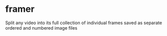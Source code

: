 # framer
Split any video into its full collection of individual frames saved as separate ordered and numbered image files
